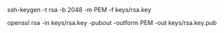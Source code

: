ssh-keygen -t rsa -b 2048 -m PEM -f keys/rsa.key

openssl rsa -in keys/rsa.key -pubout -outform PEM -out keys/rsa.key.pub
